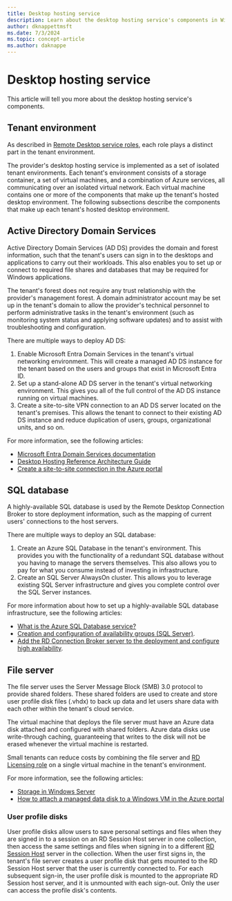 ```yaml
---
title: Desktop hosting service 
description: Learn about the desktop hosting service's components in Windows Server.
author: dknappettmsft
ms.date: 7/3/2024
ms.topic: concept-article
ms.author: daknappe
---
```

# Desktop hosting service

This article will tell you more about the desktop hosting service's components.

## Tenant environment

As described in [Remote Desktop service roles](rds-roles.md), each role plays a distinct part in the tenant environment.

The provider's desktop hosting service is implemented as a set of isolated tenant environments. Each tenant's environment consists of a storage container, a set of virtual machines, and a combination of Azure services, all communicating over an isolated virtual network. Each virtual machine contains one or more of the components that make up the tenant's hosted desktop environment. The following subsections describe the components that make up each tenant's hosted desktop environment.

## Active Directory Domain Services

Active Directory Domain Services (AD DS) provides the domain and forest information, such that the tenant's users can sign in to the desktops and applications to carry out their workloads. This also enables you to set up or connect to required file shares and databases that may be required for Windows applications.

The tenant's forest does not require any trust relationship with the provider's management forest. A domain administrator account may be set up in the tenant's domain to allow the provider's technical personnel to perform administrative tasks in the tenant's environment (such as monitoring system status and applying software updates) and to assist with troubleshooting and configuration.

There are multiple ways to deploy AD DS:

1. Enable Microsoft Entra Domain Services in the tenant's virtual networking environment. This will create a managed AD DS instance for the tenant based on the users and groups that exist in Microsoft Entra ID.
2. Set up a stand-alone AD DS server in the tenant's virtual networking environment. This gives you all of the full control of the AD DS instance running on virtual machines.
3. Create a site-to-site VPN connection to an AD DS server located on the tenant's premises. This allows the tenant to connect to their existing AD DS instance and reduce duplication of users, groups, organizational units, and so on.

For more information, see the following articles:

* [Microsoft Entra Domain Services documentation](/azure/active-directory-domain-services/)
* [Desktop Hosting Reference Architecture Guide](/azure/vpn-gateway/vpn-gateway-howto-site-to-site-resource-manager-portal)
* [Create a site-to-site connection in the Azure portal](/azure/vpn-gateway/vpn-gateway-howto-site-to-site-resource-manager-portal)

## SQL database

A highly-available SQL database is used by the Remote Desktop Connection Broker to store deployment information, such as the mapping of current users' connections to the host servers.

There are multiple ways to deploy an SQL database:

1. Create an Azure SQL Database in the tenant's environment. This provides you with the functionality of a redundant SQL database without you having to manage the servers themselves. This also allows you to pay for what you consume instead of investing in infrastructure.
2. Create an SQL Server AlwaysOn cluster. This allows you to leverage existing SQL Server infrastructure and gives you complete control over the SQL Server instances.

For more information about how to set up a highly-available SQL database infrastructure, see the following articles:

* [What is the Azure SQL Database service?](/azure/sql-database/sql-database-technical-overview)
* [Creation and configuration of availability groups (SQL Server)](/sql/database-engine/availability-groups/windows/creation-and-configuration-of-availability-groups-sql-server?view=sql-server-2017&preserve-view=true).
* [Add the RD Connection Broker server to the deployment and configure high availability](rds-connection-broker-cluster.md).

## File server

The file server uses the Server Message Block (SMB) 3.0 protocol to provide shared folders. These shared folders are used to create and store user profile disk files (.vhdx) to back up data and let users share data with each other within the tenant's cloud service.

The virtual machine that deploys the file server must have an Azure data disk attached and configured with shared folders. Azure data disks use write-through caching, guaranteeing that writes to the disk will not be erased whenever the virtual machine is restarted.

Small tenants can reduce costs by combining the file server and [RD Licensing role](rds-roles.md#remote-desktop-licensing) on a single virtual machine in the tenant's environment.

For more information, see the following articles:

* [Storage in Windows Server](../../storage/storage.yml)
* [How to attach a managed data disk to a Windows VM in the Azure portal](/azure/virtual-machines/windows/attach-managed-disk-portal?toc=/azure/virtual-machines/windows/classic/toc.json)

### User profile disks

User profile disks allow users to save personal settings and files when they are signed in to a session on an RD Session Host server in one collection, then access the same settings and files when signing in to a different [RD Session Host](rds-roles.md#remote-desktop-session-host) server in the collection. When the user first signs in, the tenant's file server creates a user profile disk that gets mounted to the RD Session Host server that the user is currently connected to. For each subsequent sign-in, the user profile disk is mounted to the appropriate RD Session host server, and it is unmounted with each sign-out. Only the user can access the profile disk's contents.

